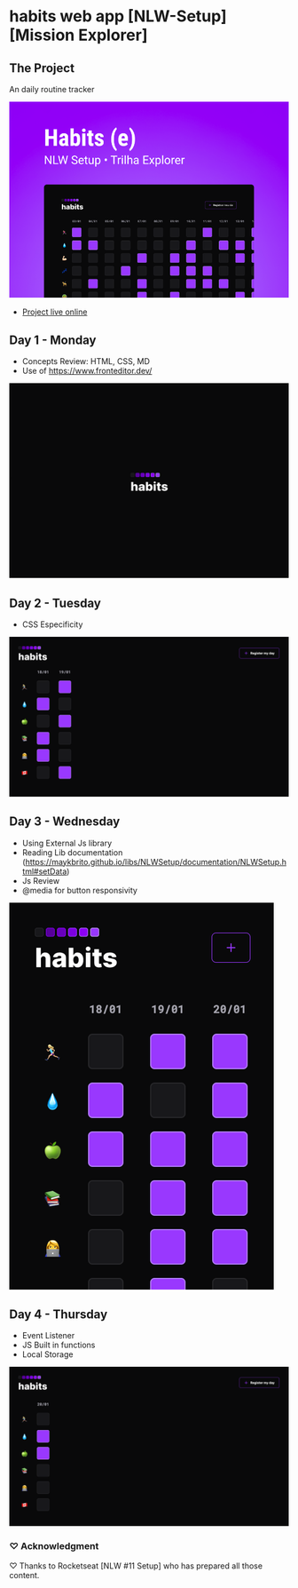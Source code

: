 # habits web app [NLW-Setup] [Mission Explorer]

## The Project
An daily routine tracker

![Project Layout](habits-explorer.png)

- [Project live online](https://raquelmichelon.github.io/habits-nlwSetup-mission-explorer/)


## Day 1 - Monday
- Concepts Review: HTML, CSS, MD 
- Use of https://www.fronteditor.dev/

![Project Day1](day1.png)

## Day 2 - Tuesday
- CSS Especificity 

![Project Day2](day2.png)

## Day 3 - Wednesday
- Using External Js library
- Reading Lib documentation (https://maykbrito.github.io/libs/NLWSetup/documentation/NLWSetup.html#setData)
- Js Review
- @media for button responsivity

![Project Day3](day3.png)

## Day 4 - Thursday
- Event Listener
- JS Built in functions
- Local Storage

![Project Day4](day4.png)


### ♡ Acknowledgment

♡ Thanks to Rocketseat [NLW #11 Setup] who has prepared all those content. 
